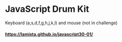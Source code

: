 # JavaScript Drum Kit
Keyboard (a,s,d,f,g,h,j,k,l) and mouse (not in challenge) 

#### https://lamista.github.io/javascript30-01/

